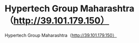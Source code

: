 # Hypertech Group Maharashtra（http://39.101.179.150）

Hypertech Group Maharashtra（http://39.101.179.150）